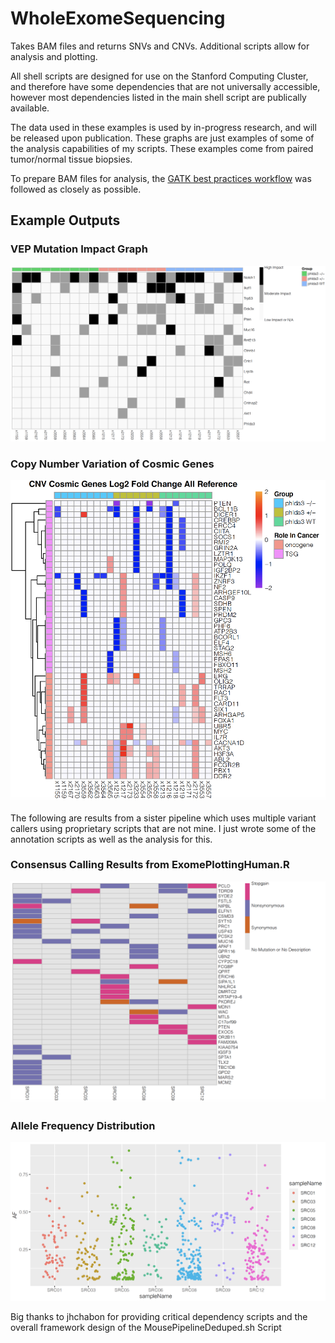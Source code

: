 # WholeExomeSequencing
Takes BAM files and returns SNVs and CNVs. Additional scripts allow for analysis and plotting. 

All shell scripts are designed for use on the Stanford Computing Cluster, and therefore have some dependencies that are not universally accessible, however most dependencies listed in the main shell script are publically available. 

The data used in these examples is used by in-progress research, and will be released upon publication. These graphs are just examples of some of the analysis capabilities of my scripts. These examples come from paired tumor/normal tissue biopsies. 

To prepare BAM files for analysis, the [GATK best practices workflow](https://gatk.broadinstitute.org/hc/en-us/articles/360035535912-Data-pre-processing-for-variant-discovery) was followed as closely as possible.

## Example Outputs

### VEP Mutation Impact Graph

![VEP](ExamplePlots/VEP_sceenshot.png)

### Copy Number Variation of Cosmic Genes 

![CNV](ExamplePlots/cnv_screenshot.png)


The following are results from a sister pipeline which uses multiple variant callers using proprietary scripts that are not mine. I just wrote some of the annotation scripts as well as the analysis for this.

### Consensus Calling Results from ExomePlottingHuman.R

![Consensus](ExamplePlots/human_screenshot.png)

### Allele Frequency Distribution

![AF_freq](ExamplePlots/af_freq_screenshot.png)

Big thanks to jhchabon for providing critical dependency scripts and the overall framework design of the MousePipelineDeduped.sh Script
